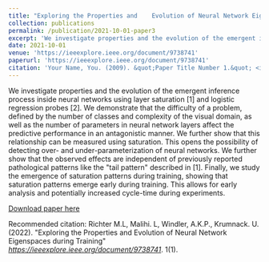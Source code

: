 ```yaml
---
title: "Exploring the Properties and 	Evolution of Neural Network Eigenspaces during Training"
collection: publications
permalink: /publication/2021-10-01-paper3
excerpt: 'We investigate properties and the evolution of the emergent inference process inside neural networks using layer saturation [1] and logistic regression probes [2]. We demonstrate that the difficulty of a problem, defined by the number of classes and complexity of the visual domain, as well as the number of parameters in neural network layers affect the predictive performance in an antagonistic manner. We further show that this relationship can be measured using saturation. This opens the possibility of detecting over- and under-parameterization of neural networks. We further show that the observed effects are independent of previously reported pathological patterns like the "tail pattern" described in [1]. Finally, we study the emergence of saturation patterns during training, showing that saturation patterns emerge early during training. This allows for early analysis and potentially increased cycle-time during experiments.'
date: 2021-10-01
venue: 'https://ieeexplore.ieee.org/document/9738741'
paperurl: 'https://ieeexplore.ieee.org/document/9738741'
citation: 'Your Name, You. (2009). &quot;Paper Title Number 1.&quot; <i>Machine Vision and 	Image Processing (MVIP)</i>. 1(1).'
---
```

We investigate properties and the evolution of the emergent inference process inside neural networks using layer saturation [1] and logistic regression probes [2]. We demonstrate that the difficulty of a problem, defined by the number of classes and complexity of the visual domain, as well as the number of parameters in neural network layers affect the predictive performance in an antagonistic manner. We further show that this relationship can be measured using saturation. This opens the possibility of detecting over- and under-parameterization of neural networks. We further show that the observed effects are independent of previously reported pathological patterns like the "tail pattern" described in [1]. Finally, we study the emergence of saturation patterns during training, showing that saturation patterns emerge early during training. This allows for early analysis and potentially increased cycle-time during experiments.

[Download paper here](https://ieeexplore.ieee.org/document/9738741)

Recommended citation: Richter M.L, Malihi. L, Windler, A.K.P., Krumnack. U. (2022). "Exploring the Properties and 	Evolution of Neural Network Eigenspaces during Training" <i>https://ieeexplore.ieee.org/document/9738741</i>. 1(1).
